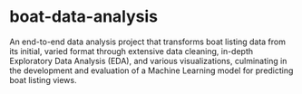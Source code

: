 # boat-data-analysis
An end-to-end data analysis project that transforms boat listing data from its initial, varied format through extensive data cleaning, in-depth Exploratory Data Analysis (EDA), and various visualizations, culminating in the development and evaluation of a Machine Learning model for predicting boat listing views.
